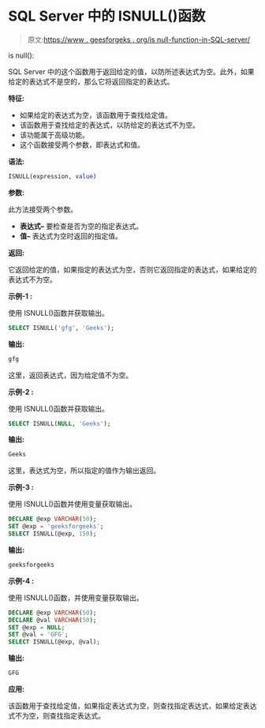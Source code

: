 # SQL Server 中的 ISNULL()函数

> 原文:[https://www . geesforgeks . org/is null-function-in-SQL-server/](https://www.geeksforgeeks.org/isnull-function-in-sql-server/)

is null():

SQL Server 中的这个函数用于返回给定的值，以防所述表达式为空。此外，如果给定的表达式不是空的，那么它将返回指定的表达式。

**特征:**

*   如果给定的表达式为空，该函数用于查找给定值。
*   该函数用于查找给定的表达式，以防给定的表达式不为空。
*   该功能属于高级功能。
*   这个函数接受两个参数，即表达式和值。

**语法:**

```sql
ISNULL(expression, value)
```

**参数:**

此方法接受两个参数。

*   **表达式–**
    要检查是否为空的指定表达式。
*   **值–**
    表达式为空时返回的指定值。

**返回:**

它返回给定的值，如果指定的表达式为空，否则它返回指定的表达式，如果给定的表达式不为空。

**示例-1 :**

使用 ISNULL()函数并获取输出。

```sql
SELECT ISNULL('gfg', 'Geeks');
```

**输出:**

```sql
gfg
```

这里，返回表达式，因为给定值不为空。

**示例-2 :**

使用 ISNULL()函数并获取输出。

```sql
SELECT ISNULL(NULL, 'Geeks');
```

**输出:**

```sql
Geeks
```

这里，表达式为空，所以指定的值作为输出返回。

**示例-3 :**

使用 ISNULL()函数并使用变量获取输出。

```sql
DECLARE @exp VARCHAR(50);
SET @exp = 'geeksforgeeks';
SELECT ISNULL(@exp, 150);
```

**输出:**

```sql
geeksforgeeks
```

**示例-4 :**

使用 ISNULL()函数，并使用变量获取输出。

```sql
DECLARE @exp VARCHAR(50);
DECLARE @val VARCHAR(50);
SET @exp = NULL;
SET @val = 'GFG';
SELECT ISNULL(@exp, @val);
```

**输出:**

```sql
GFG
```

**应用:**

该函数用于查找给定值，如果指定表达式为空，则查找指定表达式，如果给定表达式不为空，则查找指定表达式。